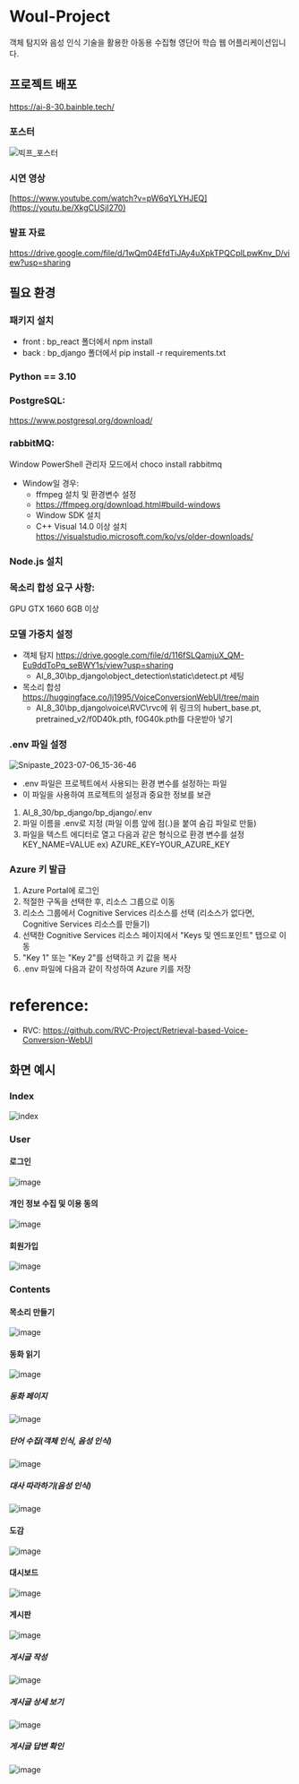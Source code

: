 # Woul-Project
객체 탐지와 음성 인식 기술을 활용한 아동용 수집형 영단어 학습 웹 어플리케이션입니다.

## 프로젝트 배포
https://ai-8-30.bainble.tech/

### 포스터
![빅프_포스터](https://github.com/AIVLE-School-Third-Big-Project/AI_8_30/assets/80496813/b9827607-76e9-4242-91d9-5c8d1f20a7e3)

### 시연 영상
[https://www.youtube.com/watch?v=pW6qYLYHJEQ](https://youtu.be/XkgCUSjI270)

### 발표 자료
https://drive.google.com/file/d/1wQm04EfdTiJAy4uXpkTPQCplLpwKnv_D/view?usp=sharing


## 필요 환경

### 패키지 설치
  - front : bp_react 폴더에서 npm install
  - back : bp_django 폴더에서 pip install -r requirements.txt

### Python == 3.10

### PostgreSQL:
https://www.postgresql.org/download/

### rabbitMQ:
Window PowerShell 관리자 모드에서
choco install rabbitmq

- Window일 경우:
  - ffmpeg 설치 및 환경변수 설정
  - https://ffmpeg.org/download.html#build-windows
  - Window SDK 설치
  - C++ Visual 14.0 이상 설치 https://visualstudio.microsoft.com/ko/vs/older-downloads/

### Node.js 설치

### 목소리 합성 요구 사항:
GPU GTX 1660 6GB 이상

### 모델 가중치 설정
  - 객체 탐지 https://drive.google.com/file/d/116fSLQamjuX_QM-Eu9ddToPq_seBWY1s/view?usp=sharing
    - AI_8_30\bp_django\object_detection\static\detect.pt 세팅
  - 목소리 합성 https://huggingface.co/lj1995/VoiceConversionWebUI/tree/main
    - AI_8_30\bp_django\voice\RVC\rvc에 위 링크의 hubert_base.pt, pretrained_v2/f0D40k.pth, f0G40k.pth를 다운받아 넣기

### .env 파일 설정
![Snipaste_2023-07-06_15-36-46](https://github.com/AIVLE-School-Third-Big-Project/AI_8_30/assets/80496813/4e95b538-1a65-48ec-aa58-ed26c4ba5d46)

  - .env 파일은 프로젝트에서 사용되는 환경 변수를 설정하는 파일
  - 이 파일을 사용하여 프로젝트의 설정과 중요한 정보를 보관
    
  1. AI_8_30/bp_django/bp_django/.env
  2. 파일 이름을 .env로 지정 (파일 이름 앞에 점(.)을 붙여 숨김 파일로 만듦)
  3. 파일을 텍스트 에디터로 열고 다음과 같은 형식으로 환경 변수를 설정
    KEY_NAME=VALUE
ex) AZURE_KEY=YOUR_AZURE_KEY

### Azure 키 발급
  1. Azure Portal에 로그인
  2. 적절한 구독을 선택한 후, 리소스 그룹으로 이동
  3. 리소스 그룹에서 Cognitive Services 리소스를 선택 (리소스가 없다면, Cognitive Services 리소스를 만들기)
  4. 선택한 Cognitive Services 리소스 페이지에서 "Keys 및 엔드포인트" 탭으로 이동
  5. "Key 1" 또는 "Key 2"를 선택하고 키 값을 복사
  6. .env 파일에 다음과 같이 작성하여 Azure 키를 저장

# reference:
  - RVC: https://github.com/RVC-Project/Retrieval-based-Voice-Conversion-WebUI

## 화면 예시
### Index
![index](https://github.com/ssoong12/Woul-Project/assets/89440755/efc4bf03-5667-40f6-a729-31119f4f39e9)

### User
#### 로그인
![image](https://github.com/ssoong12/Woul-Project/assets/89440755/35509fb7-2622-492b-abc1-f07d66898bdb)
#### 개인 정보 수집 및 이용 동의
![image](https://github.com/ssoong12/Woul-Project/assets/89440755/18977193-656c-4738-a813-cb6698639361)
#### 회원가입
![image](https://github.com/ssoong12/Woul-Project/assets/89440755/b63ba7a3-0e69-48a0-925a-bf3c32f10002)

### Contents
#### 목소리 만들기
![image](https://github.com/ssoong12/Woul-Project/assets/89440755/b2f3d093-ed16-404c-90e4-8ce3d2e6433c)
#### 동화 읽기
![image](https://github.com/ssoong12/Woul-Project/assets/89440755/6a56094b-7bc8-4c35-b0db-0ae2b684896c)
  ##### 동화 페이지
  ![image](https://github.com/ssoong12/Woul-Project/assets/89440755/e54a1fcd-1e4d-4693-95cf-b035bbe8ab79)
  ##### 단어 수집(객체 인식, 음성 인식)
  ![image](https://github.com/ssoong12/Woul-Project/assets/89440755/a81d77bc-4b37-44dc-bf86-c51983247585)
  ##### 대사 따라하기(음성 인식)
  ![image](https://github.com/ssoong12/Woul-Project/assets/89440755/2621e974-1d93-4b7b-af6e-b033ecc6a20f)
#### 도감
![image](https://github.com/ssoong12/Woul-Project/assets/89440755/69c91418-34a5-43bc-986d-4c44483ce2f2)
#### 대시보드
![image](https://github.com/ssoong12/Woul-Project/assets/89440755/0f01c05b-c461-4bb6-9512-5a5dbc83ef6d)
#### 게시판
![image](https://github.com/ssoong12/Woul-Project/assets/89440755/2eb4f847-538c-40b0-8b51-38fe6699d416)
  ##### 게시글 작성
  ![image](https://github.com/ssoong12/Woul-Project/assets/89440755/68854484-a864-40d0-a6d7-307cf67ba979)
  ##### 게시글 상세 보기
  ![image](https://github.com/ssoong12/Woul-Project/assets/89440755/21cb190c-7ef4-47fb-836d-28c391149b75)
  ##### 게시글 답변 확인
  ![image](https://github.com/ssoong12/Woul-Project/assets/89440755/ca084932-7638-4c6e-a35d-dee73a06c69c)





